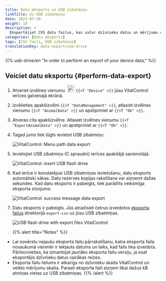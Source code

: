 ```yaml
---
title: Datu eksports uz USB zibatmiņu
linkTitle: Uz USB zibatmiņu
date: 2023-07-20
weight: 10
description: >
  Eksportējiet CVS datu failus, kas satur dzīvnieku datus un mērījumu vērtības, kas saglabātas VitalControl ierīcē, uz USB zibatmiņu.
categories: [Datu eksports]
tags: [CSV faili, USB zibatmiņa]
translationKey: data-export/usb-drive
---
```

{{% usb-drive/en "In order to perform an export of your device data," %}}

## Veiciet datu eksportu {#perform-data-export}

1. Atveriet izvēlnes vienumu &nbsp;<img src="/icons/device.svg" width="23" align="bottom" alt="Device" /> `{{<T "Device" >}}` jūsu VitalControl ierīces galvenajā ekrānā.

2. Izvēlieties apakšizvēlni `{{<T "DataManagement" >}}`, atlasiet izvēlnes vienumu `{{<T "AnimalData" >}}` un apstipriniet ar `{{<T "Ok" >}}`.

3. Atveras cita apakšizvēlne. Atlasiet izvēlnes vienumu `{{<T "ExportAnimalData" >}}` un apstipriniet ar `{{<T "Ok" >}}`.

4. Tagad jums tiek lūgts ievietot USB zibatmiņu:

   ![VitalControl: Menu path data export](../images/data-export.png "Invoke data export")

5. Ievietojiet USB zibatmiņu (C spraudni) ierīces apakšējā savienotājā.

   ![VitalControl: insert USB flash drive](/images/firmware/update/plug-in-dual-usb-stick.svg "Insert USB flash drive")

6. Kad ierīce ir konstatējusi USB zibatmiņas ievietošanu, datu eksports automātiski sākas. Datu rezerves kopijas rakstīšana var aizņemt dažas sekundes. Kad datu eksports ir pabeigts, tiek parādīts veiksmīga eksporta ziņojums:

   ![VitalControl: success message data export](../images/success-data-export.png "Success data export")

7. Datu eksports ir pabeigts. Jūs atradīsiet četrus izveidotos [eksporta failus](../export-files/) direktorijā `export-csv` uz jūsu USB zibatmiņas.

   ![USB flash drive with export files VitalControl](../images/export-files.png "Export files on USB flash drive")

   {{% alert title="Notes" %}}
  - Lai novērstu nejaušu eksporta failu pārrakstīšanu, katra eksporta faila nosaukumā vienmēr ir iekļauts datums un laiks, kad fails tika izveidots. Pārliecinieties, ka izmantojat jaunāko eksporta failu versiju, ja esat eksportējis dzīvnieku datus vairākas reizes.
  - Eksporta failu lielums ir atkarīgs no dzīvnieku skaita VitalControl un veikto mērījumu skaita. Parasti eksporta faili aizņem tikai dažus kB atmiņas vietas uz USB zibatmiņas.
   {{% /alert %}}
